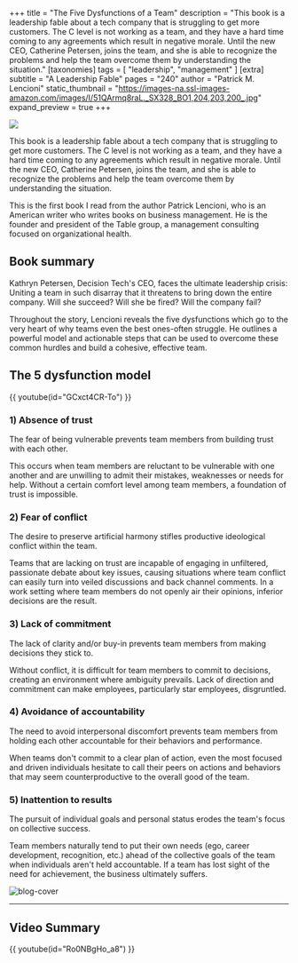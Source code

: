+++
title = "The Five Dysfunctions of a Team"
description = "This book is a leadership fable about a tech company that is struggling to get more customers. The C level is not working as a team, and they have a hard time coming to any agreements which result in negative morale. Until the new CEO, Catherine Petersen, joins the team, and she is able to recognize the problems and help the team overcome them by understanding the situation."
[taxonomies]
tags = [ "leadership", "management" ]
[extra]
subtitle = "A Leadership Fable"
pages = "240"
author = "Patrick M. Lencioni"
static_thumbnail = "https://images-na.ssl-images-amazon.com/images/I/51QArmq8raL._SX328_BO1,204,203,200_.jpg"
expand_preview = true
+++

<a target="_blank" href="https://amzn.to/338GDiB">
    <img border="0" src="https://images-na.ssl-images-amazon.com/images/I/51QArmq8raL._SX328_BO1,204,203,200_.jpg" >
</a>

This book is a leadership fable about a tech company that is struggling to get more customers. The C level is not
working as a team, and they have a hard time coming to any agreements which result in negative morale. Until the new
CEO, Catherine Petersen, joins the team, and she is able to recognize the problems and help the team overcome them by
understanding the situation.

<!-- more -->

This is the first book I read from the author Patrick Lencioni, who is an American writer who writes books on business
management. He is the founder and president of the Table group, a management consulting focused on organizational
health.

## Book summary

Kathryn Petersen, Decision Tech's CEO, faces the ultimate leadership crisis: Uniting a team in such disarray that it
threatens to bring down the entire company. Will she succeed? Will she be fired? Will the company fail?

Throughout the story, Lencioni reveals the five dysfunctions which go to the very heart of why teams even the best
ones-often struggle. He outlines a powerful model and actionable steps that can be used to overcome these common hurdles
and build a cohesive, effective team.

## The 5 dysfunction model

{{ youtube(id="GCxct4CR-To") }}

### 1) Absence of trust

The fear of being vulnerable prevents team members from building trust with each other.

This occurs when team members are reluctant to be vulnerable with one another and are unwilling to admit their mistakes,
weaknesses or needs for help. Without a certain comfort level among team members, a foundation of trust is impossible.

### 2) Fear of conflict

The desire to preserve artificial harmony stifles productive ideological conflict within the team.

Teams that are lacking on trust are incapable of engaging in unfiltered, passionate debate about key issues, causing
situations where team conflict can easily turn into veiled discussions and back channel comments. In a work setting
where team members do not openly air their opinions, inferior decisions are the result.

### 3) Lack of commitment

The lack of clarity and/or buy-in prevents team members from making decisions they stick to.

Without conflict, it is difficult for team members to commit to decisions, creating an environment where ambiguity
prevails. Lack of direction and commitment can make employees, particularly star employees, disgruntled.

### 4) Avoidance of accountability

The need to avoid interpersonal discomfort prevents team members from holding each other accountable for their behaviors
and performance.

When teams don't commit to a clear plan of action, even the most focused and driven individuals hesitate to call their
peers on actions and behaviors that may seem counterproductive to the overall good of the team.

### 5) Inattention to results

The pursuit of individual goals and personal status erodes the team's focus on collective success.

Team members naturally tend to put their own needs (ego, career development, recognition, etc.) ahead of the collective
goals of the team when individuals aren't held accountable. If a team has lost sight of the need for achievement, the
business ultimately suffers.

![blog-cover](/images/readings/2021-12-07/the-model.jpg)

---

## Video Summary

{{ youtube(id="Ro0NBgHo_a8") }}
